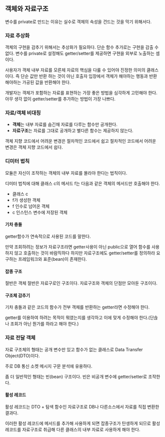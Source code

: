 ## 객체와 자료구조

변수를 private로 만드는 이유는 실수로 객체의 속성을 건드는 것을 막기 위해서다.

### 자료 추상화

객체의 구현을 감추기 위해서는 추상화가 필요하다. 단순 함수 추가로는 구현을 감출 수 없다. 변수를 private로 설정해도 getter/setter를 제공하면 구현을 외부로 노출하는 셈이다.

사용자가 객체 내부 자료를 모른체 자료의 핵심을 다룰 수 있어야 진정한 의미의 클래스이다. 즉 단순 값만 반환 하는 것이 아닌 호출자 입장에서 객체가 해야하는 행동과 반환해야하는 가공된 값을 반환해야 한다.

개발자는 객체가 포함하는 자료를 표현하는 가장 좋은 방법을 심각하게 고민해야 한다. 아무 생각 없이 getter/setter를 추가하는 방법이 가장 나쁘다.

### 자료/객체 비대칭

- **객체**는 내부 자료를 숨긴채 자료를 다루는 함수만 공개한다.
- **자료구조**는 자료를 그대로 공개하고 별다른 함수는 제공하지 않는다.

객체 지향 코드에서 어려운 변경은 절차적인 코드에서 쉽고 절차적인 코드에서 어려운 변경은 객체 지향 코드에서 쉽다.

### 디미터 법칙

모듈은 자신이 조작하는 객체의 내부 자료를 몰라야 한다는 법칙이다.

디미터 법칙에 대해 클래스 c의 메서드 f는 다음과 같은 객체의 메서드만 호출해야 한다.

- 클래스 c
- f가 생성한 객체
- f 인수로 넘어온 객체
- c 인스턴스 변수에 저장된 객체

#### 기차 충돌

getter함수가 연속적으로 사용된 코드를 말한다.

만약 조회하려는 정보가 자료구조라면 getter사용이 아닌 public으로 열어 함수를 사용하지 않고 호출하는 것이 바람직하다 하지만 자료구조에도 getter/setter를 정의하라 요구하는 프레임워크와 표준(bean)이 존재한다.

#### 잡종 구조

절반은 객체 절반은 자료구로인 구조이다. 자료구조와 객체의 단점만 모아둔 구조이다.

#### 구조체 감추기

기차 충돌과 같은 코드의 함수가 전부 객체를 반환하는 getter라면 수정해야 한다.

getter를 이용하여 하려는 목적이 뭐였는지를 생각하고 이에 맞게 수정해야 한다.(단숞나 조회가 아닌 뭔가를 하라고 해야 한다.)

### 자료 전달 객체

자료 구조체의 형태는 공개 변수만 있고 함수가 없는 클래스로 Data Transfer Object(DTO)이다.

주로 DB 통신 소켓 메시지 구문 분석에 유용하다.

좀 더 일반적인 형태는 빈(bean) 구조이다. 빈은 비공개 변수에 getter/setter로 조작한다.

#### 활성 레코드

활성 레코드는 DTO + 탐색 함수인 자료구조로 DB나 다른소스에서 자료를 직접 변환한 결과다.

이러한 활성 레코드에 메서드를 추가해 사용하게 되면 잡종구조가 탄생하게 되므로 활성 레코드를 자료구조로 취급해 다른 클래스의 내부 자료로 사용하게 해야 한다.
